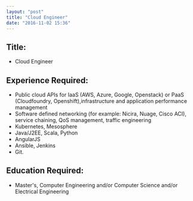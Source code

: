 ```yaml
---
layout: "post"
title: "Cloud Engineer"
date: "2016-11-02 15:36"
---
```




## Title:		

- Cloud Engineer

## Experience Required:
- Public cloud APIs for IaaS (AWS, Azure, Google, Openstack) or PaaS (Cloudfoundry, Openshift),infrastructure and application performance management
- Software defined networking (for example: Nicira, Nuage, Cisco ACI), service chaining, QoS management, traffic engineering
- Kubernetes, Mesosphere
- Java/J2EE, Scala, Python
- AngularJS
- Ansible, Jenkins
- Git.



## Education Required:

- Master's, Computer Engineering and/or Computer Science and/or Electrical Engineering
